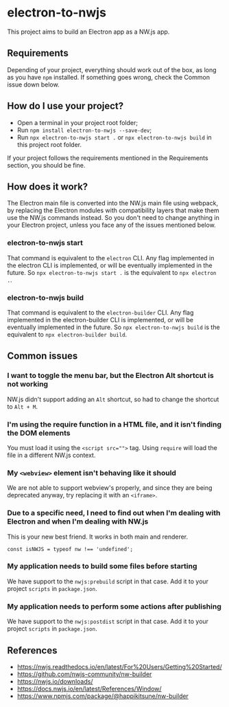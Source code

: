 # electron-to-nwjs
This project aims to build an Electron app as a NW.js app.

## Requirements
Depending of your project, everything should work out of the box, as long as you have `npm` installed. If something goes wrong, check the Common issue down below.

## How do I use your project?
- Open a terminal in your project root folder;
- Run `npm install electron-to-nwjs --save-dev`;
- Run `npx electron-to-nwjs start .` or `npx electron-to-nwjs build` in this project root folder.

If your project follows the requirements mentioned in the Requirements section, you should be fine.

## How does it work?
The Electron main file is converted into the NW.js main file using webpack, by replacing the Electron modules with compatibility layers that make them use the NW.js commands instead. So you don't need to change anything in your Electron project, unless you face any of the issues mentioned below.

### electron-to-nwjs start
That command is equivalent to the `electron` CLI. Any flag implemented in the electron CLI is implemented, or will be eventually implemented in the future. So `npx electron-to-nwjs start .` is the equivalent to `npx electron .`.

### electron-to-nwjs build
That command is equivalent to the `electron-builder` CLI. Any flag implemented in the electron-builder CLI is implemented, or will be eventually implemented in the future. So `npx electron-to-nwjs build` is the equivalent to `npx electron-builder build`.

## Common issues

### I want to toggle the menu bar, but the Electron Alt shortcut is not working
NW.js didn't support adding an `Alt` shortcut, so had to change the shortcut to `Alt + M`.

### I'm using the require function in a HTML file, and it isn't finding the DOM elements
You must load it using the `<script src="">` tag. Using `require` will load the file in a different NW.js context.

### My `<webview>` element isn't behaving like it should
We are not able to support webview's properly, and since they are being deprecated anyway, try replacing it with an `<iframe>`.

### Due to a specific need, I need to find out when I'm dealing with Electron and when I'm dealing with NW.js
This is your new best friend. It works in both main and renderer.
```
const isNWJS = typeof nw !== 'undefined';
```

### My application needs to build some files before starting
We have support to the `nwjs:prebuild` script in that case. Add it to your project `scripts` in `package.json`.

### My application needs to perform some actions after publishing
We have support to the `nwjs:postdist` script in that case. Add it to your project `scripts` in `package.json`.

## References
- https://nwjs.readthedocs.io/en/latest/For%20Users/Getting%20Started/
- https://github.com/nwjs-community/nw-builder
- https://nwjs.io/downloads/
- https://docs.nwjs.io/en/latest/References/Window/
- https://www.npmjs.com/package/@happikitsune/nw-builder
